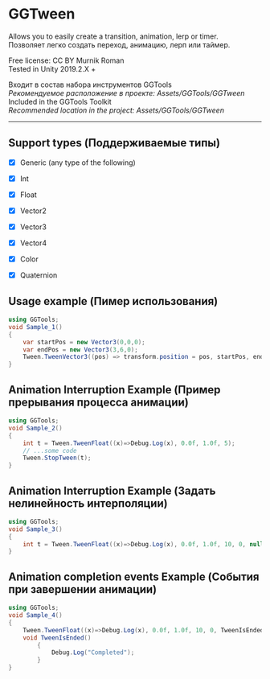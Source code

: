 # GGTween
Allows you to easily create a transition, animation, lerp or timer.    
Позволяет легко создать переход, анимацию, лерп или таймер.

Free license: CC BY Murnik Roman    
Tested in Unity 2019.2.X +

Входит в состав набора инструментов GGTools    
*Рекомендуемое расположение в проекте: Assets/GGTools/GGTween*    
Included in the GGTools Toolkit    
*Recommended location in the project: Assets/GGTools/GGTween*    

____

 ## Support types (Поддерживаемые типы)    

- [X] Generic (any type of the following)
- [X] Int
- [X] Float
- [X] Vector2
- [X] Vector3
- [X] Vector4
- [X] Color
- [X] Quaternion


 ## Usage example (Пимер использования)

```C#	
using GGTools;
void Sample_1()
{
	var startPos = new Vector3(0,0,0);
	var endPos = new Vector3(3,6,0);
	Tween.TweenVector3((pos) => transform.position = pos, startPos, endPos, 1);
}
```

 ## Animation Interruption Example (Пример прерывания процесса анимации)

```C#  
using GGTools;
void Sample_2()
{
	int t = Tween.TweenFloat((x)=>Debug.Log(x), 0.0f, 1.0f, 5);
	// ...some code
	Tween.StopTween(t);
}
```

## Animation Interruption Example (Задать нелинейность интерполяции)

```C#  
using GGTools;
void Sample_3()
{
	int t = Tween.TweenFloat((x)=>Debug.Log(x), 0.0f, 1.0f, 10, 0, null, false, TweenType.Bounce);
}
```
## Animation completion events Example (События при завершении анимации)

```C#  
using GGTools;
void Sample_4()
{
	Tween.TweenFloat((x)=>Debug.Log(x), 0.0f, 1.0f, 10, 0, TweenIsEnded, false, TweenType.Bounce);
	void TweenIsEnded()
        {
            Debug.Log("Completed");
        }
}
```

